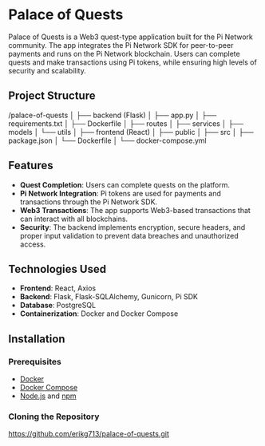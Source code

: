 # Palace of Quests

Palace of Quests is a Web3 quest-type application built for the Pi Network community. The app integrates the Pi Network SDK for peer-to-peer payments and runs on the Pi Network blockchain. Users can complete quests and make transactions using Pi tokens, while ensuring high levels of security and scalability.

## Project Structure

/palace-of-quests │ ├── backend (Flask) │ ├── app.py │ ├── requirements.txt │ ├── Dockerfile │ ├── routes │ ├── services │ ├── models │ └── utils │ ├── frontend (React) │ ├── public │ ├── src │ ├── package.json │ └── Dockerfile │ └── docker-compose.yml


## Features

- **Quest Completion**: Users can complete quests on the platform.
- **Pi Network Integration**: Pi tokens are used for payments and transactions through the Pi Network SDK.
- **Web3 Transactions**: The app supports Web3-based transactions that can interact with all blockchains.
- **Security**: The backend implements encryption, secure headers, and proper input validation to prevent data breaches and unauthorized access.

## Technologies Used

- **Frontend**: React, Axios
- **Backend**: Flask, Flask-SQLAlchemy, Gunicorn, Pi SDK
- **Database**: PostgreSQL
- **Containerization**: Docker and Docker Compose

## Installation

### Prerequisites

- [Docker](https://www.docker.com/)
- [Docker Compose](https://docs.docker.com/compose/install/)
- [Node.js](https://nodejs.org/) and [npm](https://www.npmjs.com/)

### Cloning the Repository

https://github.com/erikg713/palace-of-quests.git
